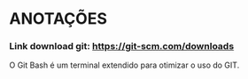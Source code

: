 # ANOTAÇÕES

### Link download git: https://git-scm.com/downloads

O Git Bash é um terminal extendido para otimizar o uso do GIT.
